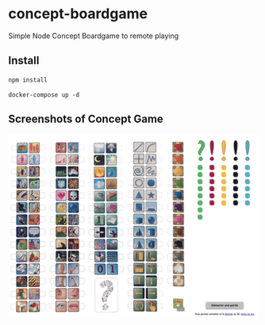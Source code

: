 # concept-boardgame
Simple Node Concept Boardgame to remote playing

## Install

```
npm install
```

```
docker-compose up -d
```

## Screenshots of Concept Game

![Alt text](/screenshots/board-concept.png?raw=true "Boardgame screen")